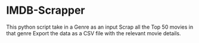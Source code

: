 # IMDB-Scrapper

This python script take in a Genre as an input
Scrap all the Top 50 movies in that genre
Export the data as a CSV file with the relevant movie details.
